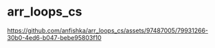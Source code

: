 # arr_loops_cs

https://github.com/anfishka/arr_loops_cs/assets/97487005/79931266-30b0-4ed6-b047-bebe95803f10

